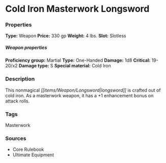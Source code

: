 ﻿---
Title: "Cold Iron Masterwork Longsword"
Type: "Weapon"
Price: "330 gp"
Weight: "4 lbs."
Slot: "Slotless"
Proficiency group: "Martial"
Weapon properties Type: "One-Handed"
Damage: "1d8"
Critical: "19-20/x2"
Damage type: "S"
Special material: "Cold Iron"
Description: |
  "This nonmagical longsword is crafted out of cold iron. As a masterwork weapon, it has a +1 enhancement bonus on attack rolls."
Sources: "['Core Rulebook', 'Ultimate Equipment']"
---

# Cold Iron Masterwork Longsword

### Properties

**Type:** Weapon **Price:** 330 gp **Weight:** 4 lbs. **Slot:** Slotless

##### Weapon properties

**Proficiency group:** Martial **Type:** One-Handed **Damage:** 1d8 **Critical:** 19-20/x2 **Damage type:** S **Special material:** Cold Iron

### Description

This nonmagical _[[items/Weapon/Longsword|longsword]]_ is crafted out of cold iron. As a masterwork weapon, it has a +1 enhancement bonus on attack rolls.

### Tags

Masterwork

### Sources

* Core Rulebook
* Ultimate Equipment